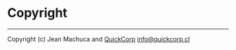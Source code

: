 # Copyright
-----------

Copyright (c) Jean Machuca and [QuickCorp](https://quickcorp.org) <info@quickcorp.cl>
